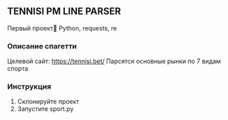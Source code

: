 ## TENNISI PM LINE PARSER
Первый проект🙈
Python, requests, re

### Описание спагетти
Целевой сайт: https://tennisi.bet/
Парсятся основные рынки по 7 видам спорта


### Инструкция
1. Склонируйте проект
2. Запустите sport.py


